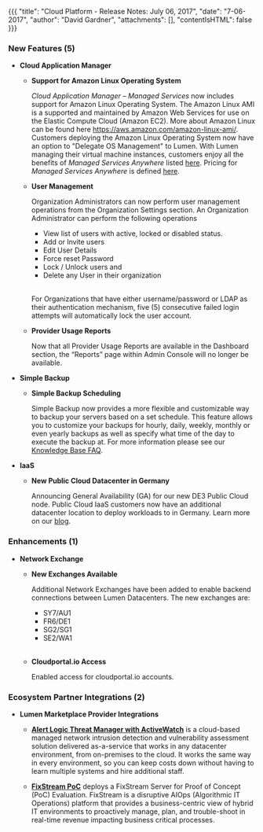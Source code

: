 {{{
"title": "Cloud Platform - Release Notes: July 06, 2017",
"date": "7-06-2017",
"author": "David Gardner",
"attachments": [],
"contentIsHTML": false
}}}

### New Features (5)

* __Cloud Application Manager__

  - __Support for Amazon Linux Operating System__

    *Cloud Application Manager – Managed Services* now includes support for Amazon Linux Operating System. The Amazon Linux AMI is a supported and maintained by Amazon Web Services for use on the Elastic Compute Cloud (Amazon EC2). More about Amazon Linux can be found here https://aws.amazon.com/amazon-linux-ami/. Customers deploying the Amazon Linux Operating System now have an option to "Delegate OS Management" to Lumen. With Lumen managing their virtual machine instances, customers enjoy all the benefits of *Managed Services Anywhere* listed [here]( https://www.ctl.io/cloud-application-manager/managed-services-anywhere/#Features). Pricing for *Managed Services Anywhere* is defined [here](https://www.ctl.io/cloud-application-manager/managed-services-anywhere/#Pricing).

  - __User Management__

    Organization Administrators can now perform user management operations from the Organization Settings section. An Organization Administrator can perform the following operations
    * View list of users with active, locked or disabled status.
    * Add or Invite users
    * Edit User Details
    * Force reset Password
    * Lock / Unlock users and
    * Delete any User in their organization<br><br>

    For Organizations that have either username/password or LDAP as their authentication mechanism, five (5) consecutive failed login attempts will automatically lock the user account.

  - __Provider Usage Reports__

    Now that all Provider Usage Reports are available in the Dashboard section, the “Reports” page within Admin Console will no longer be available.

* __Simple Backup__

  - __Simple Backup Scheduling__

    Simple Backup now provides a more flexible and customizable way to backup your servers based on a set schedule. This feature allows you to customize your backups for hourly, daily, weekly, monthly or even yearly backups as well as specify what time of the day to execute the backup at. For more information please see our [Knowledge Base FAQ](https://www.ctl.io/knowledge-base/backup/simple-backup-service-faqs/).

* __IaaS__

  - __New Public Cloud Datacenter in Germany__

    Announcing General Availability (GA) for our new DE3 Public Cloud node. Public Cloud IaaS customers now have an additional datacenter location to deploy workloads to in Germany. Learn more on our [blog]( https://www.ctl.io/blog/post/launch-centurylink-cloud-de3/).

### Enhancements (1)

* __Network Exchange__

  - __New Exchanges Available__

    Additional Network Exchanges have been added to enable backend connections between Lumen Datacenters. The new exchanges are:
    * SY7/AU1
    * FR6/DE1
    * SG2/SG1
    * SE2/WA1<br><br>

  - __Cloudportal.io Access__

    Enabled access for cloudportal.io accounts.

### Ecosystem Partner Integrations (2)

* __Lumen Marketplace Provider Integrations__

  - __[Alert Logic Threat Manager with ActiveWatch](https://www.ctl.io/marketplace/partner/PST/product/Alert%20Logic%20Threat%20Manager%20with%20ActiveWatch/)__ is a cloud-based managed network intrusion detection and vulnerability assessment solution delivered as-a-service that works in any datacenter environment, from on-premises to the cloud. It works the same way in every environment, so you can keep costs down without having to learn multiple systems and hire additional staff.

  - __[FixStream PoC](https://www.ctl.io/marketplace/partner/ZVGW/product/FixStream%20PoC/)__ deploys a FixStream Server for Proof of Concept (PoC) Evaluation. FixStream is a disruptive AIOps (Algorithmic IT Operations) platform that provides a business-centric view of hybrid IT environments to proactively manage, plan, and trouble-shoot in real-time revenue impacting business critical processes.
